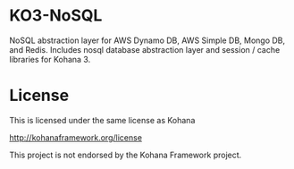 KO3-NoSQL
=========

NoSQL abstraction layer for AWS Dynamo DB, AWS Simple DB, Mongo DB, and Redis. Includes nosql database abstraction layer and session / cache libraries for Kohana 3.

License
=========

This is licensed under the same license as Kohana

http://kohanaframework.org/license

This project is not endorsed by the Kohana Framework project.